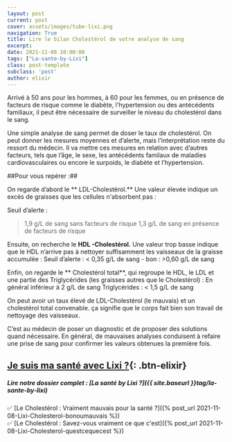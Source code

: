 ```yaml
---
layout: post
current: post
cover: assets/images/tube-lixi.png
navigation: True
title: Lire le bilan Cholestérol de votre analyse de sang 
excerpt: 
date: 2021-11-08 10:00:00
tags: ["La-sante-by-Lixi"]
class: post-template
subclass: 'post'
author: elixir
---
```


Arrivé à 50 ans pour les hommes, à 60 pour les femmes, ou en présence de facteurs de risque comme le diabète, l'hypertension ou des antécédents familiaux, il peut être nécessaire de surveiller le niveau du cholestérol dans le sang.

Une simple analyse de sang permet de doser le taux de cholestérol. On peut donner les mesures moyennes et d’alerte, mais l’interprétation reste du ressort du médecin. Il va mettre ces mesures en relation avec d’autres facteurs, tels que l’âge, le sexe, les antécédents familaux de maladies cardiovasculaires ou encore le surpoids, le diabète et l’hypertension.

##Pour vous repérer :##

On regarde d’abord le ** LDL-Cholestérol.** Une valeur élevée indique un excès de graisses que les cellules n'absorbent pas  : 

Seuil d’alerte : 
> 1,9 g/L de sang sans facteurs de risque
> 1,3 g/L de sang en présence de facteurs de risque

Ensuite, on recherche le **HDL -Cholestérol.** Une valeur trop basse indique que le HDL n’arrive pas à nettoyer suffisamment les vaisseaux de la graisse accumulée :
Seuil d’alerte : < 0,35 g/L de sang - bon : >0,60 g/L de sang

Enfin, on regarde le ** Cholestérol total**, qui regroupe le HDL, le LDL et une partie des Triglycérides (les graisses autres que le Cholestérol) :
			En général inférieur à 2 g/L de sang 
			Triglycérides : < 1,5 g/L de sang

On peut avoir un taux élevé de LDL-Cholestérol (le mauvais) et un cholestérol total convenable. ça signifie que le corps fait bien son travail de nettoyage des vaisseaux.

C’est au médecin de poser un diagnostic et de proposer des solutions quand nécessaire. En général, de mauvaises analyses conduisent à refaire une prise de sang pour confirmer les valeurs obtenues la première fois.




[Je suis ma santé avec Lixi ?](https://www.lixi-sante.fr/){: .btn-elixir}
---
  
##### Lire notre dossier complet : [La santé by Lixi ?]({{ site.baseurl }}tag/la-sante-by-lixi)

✅ [Le Cholestérol : Vraiment mauvais pour la santé ?]({% post_url 2021-11-08-Lixi-Cholesterol-bonoumauvais %})  
✅ [Le Cholestérol : Savez-vous vraiment ce que c'est]({% post_url 2021-11-08-Lixi-Cholesterol-questcequecest %})  
